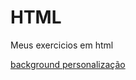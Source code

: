 # HTML
Meus exercicios em html

<a href="https://github.com/camposnuno/HTML/blob/main/Imagem-fundo/fundo006.html">background personalização</a>
